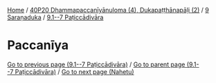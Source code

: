 
[Home](/) / [40P20 Dhammapaccanīyānuloma (4), Dukapaṭṭhānapāḷi (2)](../../../40P20.md) / [9 Saraṇaduka](../../9.md) / [9.1--7 Paṭiccādivāra](../9.1--7.md)

# Paccanīya


[Go to previous page (9.1--7 Paṭiccādivāra)](../9.1--7.md) / [Go to parent page (9.1--7 Paṭiccādivāra)](../9.1--7.md) / [Go to next page (Nahetu)](Paccaniya/Nahetu.md)


